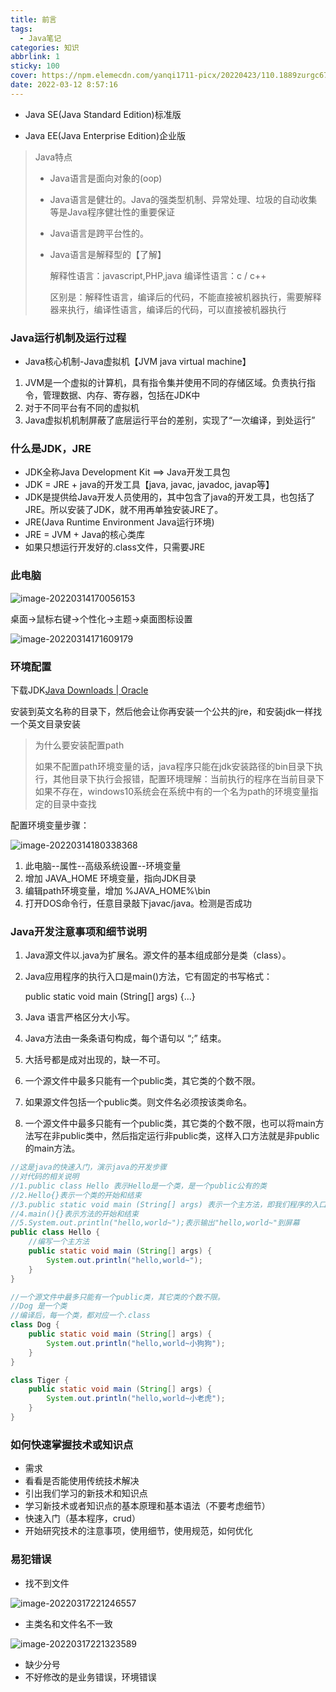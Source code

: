 ```yaml
---
title: 前言
tags:
  - Java笔记
categories: 知识
abbrlink: 1
sticky: 100
cover: https://npm.elemecdn.com/yanqi1711-picx/20220423/110.1889zurgc674.webp
date: 2022-03-12 8:57:16
---
```


- Java SE(Java Standard Edition)标准版

- Java EE(Java Enterprise Edition)企业版

> Java特点
>
> - Java语言是面向对象的(oop)
>
> - Java语言是健壮的。Java的强类型机制、异常处理、垃圾的自动收集等是Java程序健壮性的重要保证
>
> - Java语言是跨平台性的。
>
> - Java语言是解释型的【了解】
>
>   解释性语言：javascript,PHP,java 编译性语言：c / c++
>
>   区别是：解释性语言，编译后的代码，不能直接被机器执行，需要解释器来执行，编译性语言，编译后的代码，可以直接被机器执行

### Java运行机制及运行过程

- Java核心机制-Java虚拟机【JVM java virtual machine】

1. JVM是一个虚拟的计算机，具有指令集并使用不同的存储区域。负责执行指令，管理数据、内存、寄存器，包括在JDK中
2. 对于不同平台有不同的虚拟机
3. Java虚拟机机制屏蔽了底层运行平台的差别，实现了“一次编译，到处运行”

### 什么是JDK，JRE

- JDK全称Java Development Kit  ==>  Java开发工具包
- JDK = JRE + java的开发工具【java, javac, javadoc, javap等】
- JDK是提供给Java开发人员使用的，其中包含了java的开发工具，也包括了JRE。所以安装了JDK，就不用再单独安装JRE了。
- JRE(Java Runtime Environment    Java运行环境)
- JRE = JVM + Java的核心类库
- 如果只想运行开发好的.class文件，只需要JRE

### 此电脑

![image-20220314170056153](https://npm.elemecdn.com/yanqi1711-picx/20220423/image-20220314170056153.me1j76693b4.webp)

桌面->鼠标右键->个性化->主题->桌面图标设置

![image-20220314171609179](https://npm.elemecdn.com/yanqi1711-picx/20220423/image-20220314171609179.5h7ykfat51s0.webp)

### 环境配置

下载JDK[Java Downloads | Oracle](https://www.oracle.com/java/technologies/downloads/)

安装到英文名称的目录下，然后他会让你再安装一个公共的jre，和安装jdk一样找一个英文目录安装

> 为什么要安装配置path
>
> 如果不配置path环境变量的话，java程序只能在jdk安装路径的bin目录下执行，其他目录下执行会报错，配置环境理解：当前执行的程序在当前目录下如果不存在，windows10系统会在系统中有的一个名为path的环境变量指定的目录中查找

配置环境变量步骤：

![image-20220314180338368](https://npm.elemecdn.com/yanqi1711-picx/20220423/image-20220314180338368.6ls2zgueta00.webp)

1. 此电脑--属性--高级系统设置--环境变量
2. 增加 JAVA_HOME 环境变量，指向JDK目录
3. 编辑path环境变量，增加 %JAVA_HOME%\bin
4. 打开DOS命令行，任意目录敲下javac/java。检测是否成功

### Java开发注意事项和细节说明

1. Java源文件以.java为扩展名。源文件的基本组成部分是类（class）。

2. Java应用程序的执行入口是main()方法，它有固定的书写格式：

   public static void main (String[] args) {...}

3. Java 语言严格区分大小写。

4. Java方法由一条条语句构成，每个语句以 “;” 结束。

5. 大括号都是成对出现的，缺一不可。

6. 一个源文件中最多只能有一个public类，其它类的个数不限。

7. 如果源文件包括一个public类。则文件名必须按该类命名。

8. 一个源文件中最多只能有一个public类，其它类的个数不限，也可以将main方法写在非public类中，然后指定运行非public类，这样入口方法就是非public 的main方法。

```java
//这是java的快速入门，演示java的开发步骤
//对代码的相关说明
//1.public class Hello 表示Hello是一个类，是一个public公有的类
//2.Hello{}表示一个类的开始和结束
//3.public static void main (String[] args) 表示一个主方法，即我们程序的入口
//4.main(){}表示方法的开始和结束
//5.System.out.println("hello,world~");表示输出"hello,world~"到屏幕
public class Hello {
	//编写一个主方法
	public static void main (String[] args) {
		System.out.println("hello,world~");
	}
}

//一个源文件中最多只能有一个public类，其它类的个数不限。
//Dog 是一个类
//编译后，每一个类，都对应一个.class
class Dog {
	public static void main (String[] args) {
		System.out.println("hello,world~小狗狗");
	}
}

class Tiger {
	public static void main (String[] args) {
		System.out.println("hello,world~小老虎");
	}
}
```



### 如何快速掌握技术或知识点

- 需求
- 看看是否能使用传统技术解决
- 引出我们学习的新技术和知识点
- 学习新技术或者知识点的基本原理和基本语法（不要考虑细节）
- 快速入门（基本程序，crud）
- 开始研究技术的注意事项，使用细节，使用规范，如何优化

### 易犯错误

- 找不到文件

![image-20220317221246557](https://npm.elemecdn.com/yanqi1711-picx/20220423/image-20220317221246557.5af2vz0xjpg0.webp)

- 主类名和文件名不一致

![image-20220317221323589](https://npm.elemecdn.com/yanqi1711-picx/20220423/image-20220317221323589.1s123xnxzn9c.webp)

- 缺少分号
- 不好修改的是业务错误，环境错误
